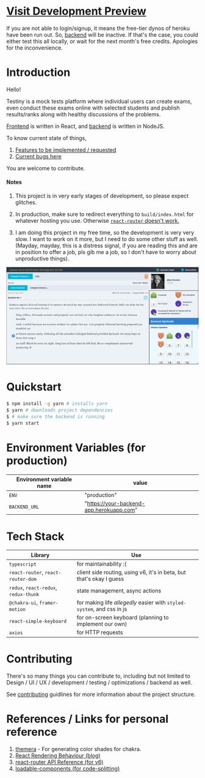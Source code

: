 # [Visit Development Preview](https://testiny.vercel.app)

If you are not able to login/signup, it means the free-tier dynos of heroku have been run out. So, [backend](https://github.com/toxdes/testiny-backend) will be inactive. If that's the case, you could either test this all locally, or wait for the next month's free credits. Apologies for the inconvenience.

# Introduction

Hello!

Testiny is a mock tests platform where individual users can create exams, even conduct these exams online with selected students and publish results/ranks along with healthy discussions of the problems.

[Frontend](#tech-stack) is written in React, and [backend](https://github.com/toxdes/testiny-backend#tech-stack) is written in NodeJS.

To know current state of things,

1. [Features to be implemented / requested](https://github.com/toxdes/testiny-web/projects/1)
2. [Current bugs here](https://github.com/toxdes/testiny-web/projects/2)

You are welcome to contribute.

#### Notes

1. This project is in very early stages of development, so please expect glitches.

2. In production, make sure to redirect everything to `build/index.html` for whatever hosting you use. Otherwise [`react-router` doesn't work.](https://create-react-app.dev/docs/deployment/#serving-apps-with-client-side-routing)

3. I am doing this project in my free time, so the development is very very slow. I want to work on it more, but I need to do some other stuff as well. (Mayday, mayday, this is a distress signal, if you are reading this and are in position to offer a job, pls gib me a job, so I don't have to worry about unproductive things).

![Screenshot](./images/scr1.png)

# Quickstart

```sh
$ npm install -g yarn # installs yarn
$ yarn # downloads project dependencies
$ # make sure the backend is running
$ yarn start
```

# Environment Variables (for production)

| Environment variable name | value                                    |
| ------------------------- | ---------------------------------------- |
| `ENV`                     | "production"                             |
| `BACKEND_URL`             | "https://your-backend-app.herokuapp.com" |

# Tech Stack

| Library                               | Use                                                                    |
| ------------------------------------- | ---------------------------------------------------------------------- |
| `typescript`                          | for maintainability :(                                                 |
| `react-router`, `react-router-dom`    | client side routing, using v6, it's in beta, but that's okay I guess   |
| `redux`, `react-redux`, `redux-thunk` | state management, async actions                                        |
| `@chakra-ui`, `framer-motion`         | for making life _allegedly_ easier with `styled-system`, and css in js |
| `react-simple-keyboard`               | for on-screen keyboard (planning to implement our own)                 |
| `axios`                               | for HTTP requests                                                      |

# Contributing

There's so many things you can contribute to, including but not limited to Design / UI / UX / development / testing / optimizations / backend as well.

See [contributing](./contributing.md) guidlines for more information about the project structure.

# References / Links for personal reference

1. [themera](https://themera.vercel.app/) - For generating color shades for chakra.
2. [React Rendering Behaviour (blog)](https://blog.isquaredsoftware.com/2020/05/blogged-answers-a-mostly-complete-guide-to-react-rendering-behavior/#what-is-rendering)
3. [react-router API Reference (for v6)](https://github.com/ReactTraining/react-router/blob/dev/docs/api-reference.md)
4. [loadable-components (for code-splitting)](https://loadable-components.com/docs/getting-started/)
